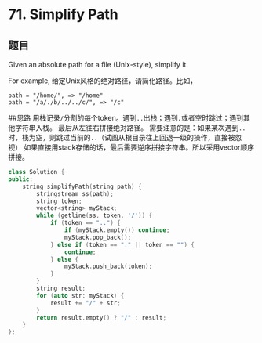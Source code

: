 # 71. Simplify Path
## 题目
Given an absolute path for a file (Unix-style), simplify it.

For example,
给定Unix风格的绝对路径，请简化路径。比如，
```
path = "/home/", => "/home"
path = "/a/./b/../../c/", => "/c"
```

##思路
用栈记录`/`分割的每个token。遇到`..`出栈；遇到`.`或者空时跳过；遇到其他字符串入栈。
最后从左往右拼接绝对路径。
需要注意的是：如果某次遇到`..`时，栈为空，则跳过当前的`..`（试图从根目录往上回退一级的操作，直接被忽视）
如果直接用stack存储的话，最后需要逆序拼接字符串。所以采用vector顺序拼接。
```C++
class Solution {
public:
    string simplifyPath(string path) {
        stringstream ss(path);
        string token;
        vector<string> myStack;
        while (getline(ss, token, '/')) {
            if (token == "..") {
                if (myStack.empty()) continue;
                myStack.pop_back();
            } else if (token == "." || token == "") {
                continue;
            } else {
                myStack.push_back(token);
            }
        }
        string result;
        for (auto str: myStack) {
            result += "/" + str;
        }
        return result.empty() ? "/" : result;
    }
};
```
